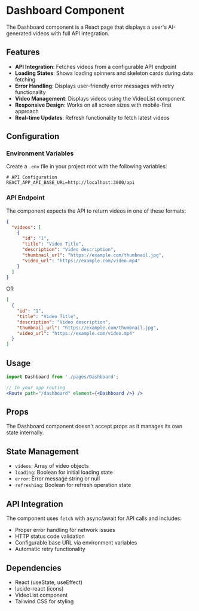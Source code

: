 # Dashboard Component

The Dashboard component is a React page that displays a user's AI-generated videos with full API integration.

## Features

- **API Integration**: Fetches videos from a configurable API endpoint
- **Loading States**: Shows loading spinners and skeleton cards during data fetching
- **Error Handling**: Displays user-friendly error messages with retry functionality
- **Video Management**: Displays videos using the VideoList component
- **Responsive Design**: Works on all screen sizes with mobile-first approach
- **Real-time Updates**: Refresh functionality to fetch latest videos

## Configuration

### Environment Variables

Create a `.env` file in your project root with the following variables:

```env
# API Configuration
REACT_APP_API_BASE_URL=http://localhost:3000/api
```

### API Endpoint

The component expects the API to return videos in one of these formats:

```json
{
  "videos": [
    {
      "id": "1",
      "title": "Video Title",
      "description": "Video description",
      "thumbnail_url": "https://example.com/thumbnail.jpg",
      "video_url": "https://example.com/video.mp4"
    }
  ]
}
```

OR

```json
[
  {
    "id": "1",
    "title": "Video Title",
    "description": "Video description",
    "thumbnail_url": "https://example.com/thumbnail.jpg",
    "video_url": "https://example.com/video.mp4"
  }
]
```

## Usage

```jsx
import Dashboard from './pages/Dashboard';

// In your app routing
<Route path="/dashboard" element={<Dashboard />} />
```

## Props

The Dashboard component doesn't accept props as it manages its own state internally.

## State Management

- `videos`: Array of video objects
- `loading`: Boolean for initial loading state
- `error`: Error message string or null
- `refreshing`: Boolean for refresh operation state

## API Integration

The component uses `fetch` with async/await for API calls and includes:
- Proper error handling for network issues
- HTTP status code validation
- Configurable base URL via environment variables
- Automatic retry functionality

## Dependencies

- React (useState, useEffect)
- lucide-react (icons)
- VideoList component
- Tailwind CSS for styling
